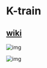 # K-train
## [wiki](https://hkrail.fandom.com/wiki/%E6%B8%AF%E9%90%B5%E9%9F%93%E8%A3%BD%E5%88%97%E8%BB%8A)
![img](https://s1.ax1x.com/2023/07/26/pCjDRzT.png)

![img](https://i.imgtg.com/2023/07/26/OiqKoL.png)